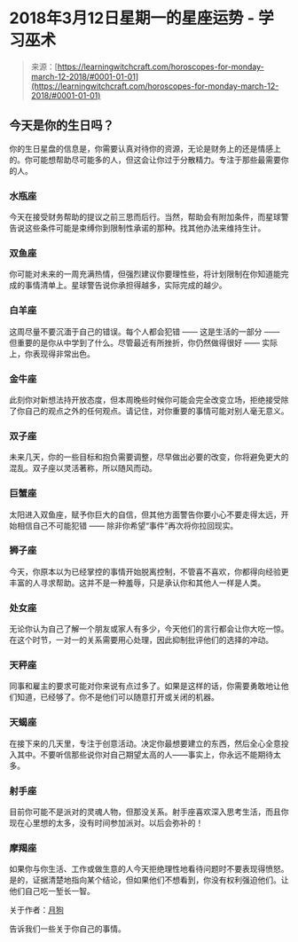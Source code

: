 <!--yml

category: 未分类

date: 2024-06-12 18:20:39

-->

# 2018年3月12日星期一的星座运势 - 学习巫术

> 来源：[https://learningwitchcraft.com/horoscopes-for-monday-march-12-2018/#0001-01-01](https://learningwitchcraft.com/horoscopes-for-monday-march-12-2018/#0001-01-01)

## 今天是你的生日吗？

你的生日星盘的信息是，你需要认真对待你的资源，无论是财务上的还是情感上的。你可能想帮助尽可能多的人，但这会让你过于分散精力。专注于那些最需要你的人。

### 水瓶座

今天在接受财务帮助的提议之前三思而后行。当然，帮助会有附加条件，而星球警告说这些条件可能是束缚你到限制性承诺的那种。找其他办法来维持生计。

### 双鱼座

你可能对未来的一周充满热情，但强烈建议你要理性些，将计划限制在你知道能完成的事情清单上。星球警告说你承担得越多，实际完成的越少。

### 白羊座

这周尽量不要沉湎于自己的错误。每个人都会犯错 —— 这是生活的一部分 —— 但重要的是你从中学到了什么。尽管最近有所挫折，你仍然做得很好 —— 实际上，你表现得非常出色。

### 金牛座

此刻你对新想法持开放态度，但本周晚些时候你可能会完全改变立场，拒绝接受除了你自己的观点之外的任何观点。请记住，对你重要的事情可能对别人毫无意义。

### 双子座

未来几天，你的一些目标和抱负需要调整，尽早做出必要的改变，你将避免更大的混乱。双子座以灵活著称，所以随风而动。

### 巨蟹座

太阳进入双鱼座，赋予你巨大的自信，但其他方面警告你要小心不要走得太远，开始相信自己不可能犯错 —— 除非你希望“事件”再次将你拉回现实。

### 狮子座

今天，你原本以为已经掌控的事情开始脱离控制，不管喜不喜欢，你都得向经验更丰富的人寻求帮助。这并不是一种羞辱，只是承认你和其他人一样是人类。

### 处女座

无论你认为自己了解一个朋友或家人有多少，今天他们的言行都会让你大吃一惊。在这个时节，一对一的关系需要用心处理，因此抑制批评他们的选择的冲动。

### 天秤座

同事和雇主的要求可能对你来说有点过多了。如果是这样的话，你需要勇敢地让他们知道，已经够了。你不是他们可以随意打开或关闭的机器。

### 天蝎座

在接下来的几天里，专注于创意活动。决定你最想要建立的东西，然后全心全意投入其中。不要听信那些说你对自己期望太高的人——事实上，你永远不能期待太多。

### 射手座

目前你可能不是派对的灵魂人物，但那没关系。射手座喜欢深入思考生活，而且你现在心里想的太多，没有时间参加派对。以后会弥补的！

### 摩羯座

如果你与你生活、工作或做生意的人今天拒绝理性地看待问题时不要表现得愤怒。是的，证据清楚地指向某个结论，但如果他们不想看到，你没有权利强迫他们。让他们自己吃一堑长一智。

关于作者：[月狗](https://learningwitchcraft.com/profile/?tthayer/)

告诉我们一些关于你自己的事情。
